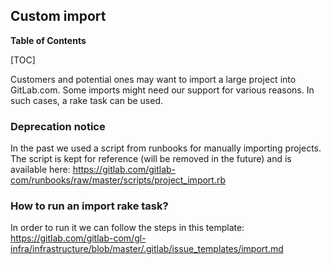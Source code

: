 ## Custom import

**Table of Contents**

[TOC]

Customers and potential ones may want to import a large project into GitLab.com. Some imports might need our support for various reasons. In such cases, a rake task can be used.

### Deprecation notice

In the past we used a script from runbooks for manually importing projects. The script is kept for reference (will be removed in the future) and is available here: <https://gitlab.com/gitlab-com/runbooks/raw/master/scripts/project_import.rb>

### How to run an import rake task?

In order to run it we can follow the steps in this template: <https://gitlab.com/gitlab-com/gl-infra/infrastructure/blob/master/.gitlab/issue_templates/import.md>
